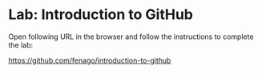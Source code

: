 # Lab: Introduction to GitHub

Open following URL in the browser and follow the instructions to complete the lab:

https://github.com/fenago/introduction-to-github

